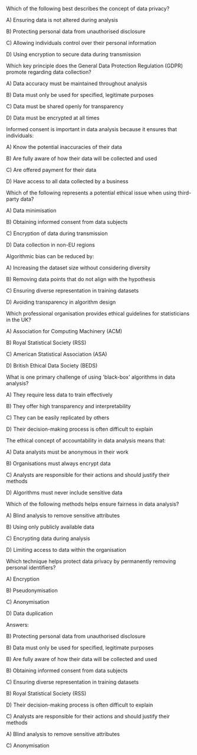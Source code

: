 

Which of the following best describes the concept of data privacy?

A) Ensuring data is not altered during analysis

B) Protecting personal data from unauthorised disclosure

C) Allowing individuals control over their personal information

D) Using encryption to secure data during transmission

Which key principle does the General Data Protection Regulation (GDPR) promote regarding data collection?

A) Data accuracy must be maintained throughout analysis

B) Data must only be used for specified, legitimate purposes

C) Data must be shared openly for transparency

D) Data must be encrypted at all times

Informed consent is important in data analysis because it ensures that individuals:

A) Know the potential inaccuracies of their data

B) Are fully aware of how their data will be collected and used

C) Are offered payment for their data

D) Have access to all data collected by a business

Which of the following represents a potential ethical issue when using third-party data?

A) Data minimisation

B) Obtaining informed consent from data subjects

C) Encryption of data during transmission

D) Data collection in non-EU regions

Algorithmic bias can be reduced by:

A) Increasing the dataset size without considering diversity

B) Removing data points that do not align with the hypothesis

C) Ensuring diverse representation in training datasets

D) Avoiding transparency in algorithm design

Which professional organisation provides ethical guidelines for statisticians in the UK?

A) Association for Computing Machinery (ACM)

B) Royal Statistical Society (RSS)

C) American Statistical Association (ASA)

D) British Ethical Data Society (BEDS)

What is one primary challenge of using 'black-box' algorithms in data analysis?

A) They require less data to train effectively

B) They offer high transparency and interpretability

C) They can be easily replicated by others

D) Their decision-making process is often difficult to explain

The ethical concept of accountability in data analysis means that:

A) Data analysts must be anonymous in their work

B) Organisations must always encrypt data

C) Analysts are responsible for their actions and should justify their methods

D) Algorithms must never include sensitive data

Which of the following methods helps ensure fairness in data analysis?

A) Blind analysis to remove sensitive attributes

B) Using only publicly available data

C) Encrypting data during analysis

D) Limiting access to data within the organisation

Which technique helps protect data privacy by permanently removing personal identifiers?

A) Encryption

B) Pseudonymisation

C) Anonymisation

D) Data duplication



Answers:

B) Protecting personal data from unauthorised disclosure

B) Data must only be used for specified, legitimate purposes

B) Are fully aware of how their data will be collected and used

B) Obtaining informed consent from data subjects

C) Ensuring diverse representation in training datasets

B) Royal Statistical Society (RSS)

D) Their decision-making process is often difficult to explain

C) Analysts are responsible for their actions and should justify their methods

A) Blind analysis to remove sensitive attributes

C) Anonymisation



